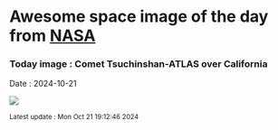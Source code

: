 
# Awesome space image of the day from [NASA](https://api.nasa.gov/)

### Today image : Comet Tsuchinshan-ATLAS over California
Date : 2024-10-21

![](https://apod.nasa.gov/apod/image/2410/CometA3_Fulda_960.jpg)

<small>Latest update : Mon Oct 21 19:12:46 2024</small>
        
